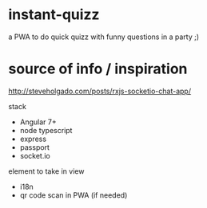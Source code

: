 # instant-quizz
a PWA to do quick quizz with funny questions in a party ;)

# source of info / inspiration
http://steveholgado.com/posts/rxjs-socketio-chat-app/


stack

* Angular 7+
* node typescript 
* express
* passport
* socket.io


element to take in view
* i18n
* qr code scan in PWA (if needed)
